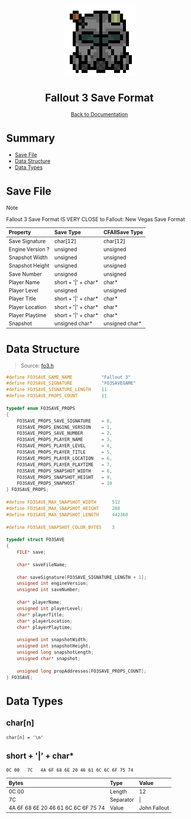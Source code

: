 <div align="center">

![Fallout 3 Logo 192x192](../assets/fo3/fo3_logo_192x192.png)

# Fallout 3 Save Format

[Back to Documentation](../DOCS.md)

</div>



# Summary

* [Save File](#save-file)
* [Data Structure](#data-structure)
* [Data Types](#data-types)



# Save File

> [!NOTE]
> Fallout 3 Save Format IS VERY CLOSE to Fallout: New Vegas Save Format

| Property         | Save Type            | CFAllSave Type |
| :--------------- | :------------------- | :------------- |
| Save Signature   | char[12]             | char[12]       |
| Engine Version ? | unsigned             | unsigned       |
| Snapshot Width   | unsigned             | unsigned       |
| Snapshot Height  | unsigned             | unsigned       |
| Save Number      | unsigned             | unsigned       |
| Player Name      | short + '\|' + char* | char*          |
| Player Level     | unsigned             | unsigned       |
| Player Title     | short + '\|' + char* | char*          |
| Player Location  | short + '\|' + char* | char*          |
| Player Playtime  | short + '\|' + char* | char*          |
| Snapshot         | unsigned char*       | unsigned char* |



# Data Structure

> Source: [fo3.h](../src/fo3.h)

```c
#define FO3SAVE_GAME_NAME           "Fallout 3"
#define FO3SAVE_SIGNATURE           "FO3SAVEGAME"
#define FO3SAVE_SIGNATURE_LENGTH    11
#define FO3SAVE_PROPS_COUNT         11

typedef enum FO3SAVE_PROPS
{
    FO3SAVE_PROPS_SAVE_SIGNATURE    = 0,
    FO3SAVE_PROPS_ENGINE_VERSION    = 1,
    FO3SAVE_PROPS_SAVE_NUMBER       = 2,
    FO3SAVE_PROPS_PLAYER_NAME       = 3,
    FO3SAVE_PROPS_PLAYER_LEVEL      = 4,
    FO3SAVE_PROPS_PLAYER_TITLE      = 5,
    FO3SAVE_PROPS_PLAYER_LOCATION   = 6,
    FO3SAVE_PROPS_PLAYER_PLAYTIME   = 7,
    FO3SAVE_PROPS_SNAPSHOT_WIDTH    = 8,
    FO3SAVE_PROPS_SNAPSHOT_HEIGHT   = 9,
    FO3SAVE_PROPS_SNAPHOST          = 10
} FO3SAVE_PROPS;

#define FO3SAVE_MAX_SNAPSHOT_WIDTH      512
#define FO3SAVE_MAX_SNAPSHOT_HEIGHT     288
#define FO3SAVE_MAX_SNAPSHOT_LENGTH     442368

#define FO3SAVE_SNAPSHOT_COLOR_BYTES    3

typedef struct FO3SAVE
{
    FILE* save;

    char* saveFileName;

    char saveSignature[FO3SAVE_SIGNATURE_LENGTH + 1];
    unsigned int engineVersion;
    unsigned int saveNumber;

    char* playerName;
    unsigned int playerLevel;
    char* playerTitle;
    char* playerLocation;
    char* playerPlaytime;

    unsigned int snapshotWidth;
    unsigned int snapshotHeight;
    unsigned long snapshotLength;
    unsigned char* snapshot;

    unsigned long propAddresses[FO3SAVE_PROPS_COUNT];
} FO3SAVE;
```



# Data Types

## char[n]

`char[n] = '\n'`

## short + '|' + char*

```binary
0C 00   7C   4A 6F 68 6E 20 46 61 6C 6C 6F 75 74
```

| Bytes                               | Type      | Value        |
| :---------------------------------- | :-------- | :----------- |
| 0C 00                               | Length    | 12           |
| 7C                                  | Separator | \|           |
| 4A 6F 68 6E 20 46 61 6C 6C 6F 75 74 | Value     | John Fallout |
